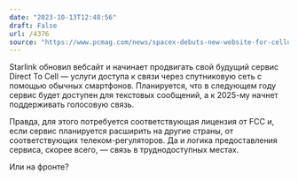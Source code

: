 ```yaml
---
date: "2023-10-13T12:48:56"
draft: False
url: /4376
source: "https://www.pcmag.com/news/spacex-debuts-new-website-for-cellular-starlink-service"
---
```


Starlink обновил вебсайт и начинает продвигать свой будущий сервис Direct To Cell — услуги доступа к связи через спутниковую сеть с помощью обычных смартфонов. Планируется, что в следующем году сервис будет доступен для текстовых сообщений, а к 2025-му начнет поддерживать голосовую связь.

Правда, для этого потребуется соответствующая лицензия от FCC и, если сервис планируется расширить на другие страны, от соответствующих телеком-регуляторов. Да и логика предоставления сервиса, скорее всего, — связь в труднодоступных местах. 

Или на фронте?

